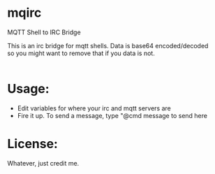 # mqirc
MQTT Shell to IRC Bridge 


This is an irc bridge for mqtt shells. Data is base64 encoded/decoded <br>
so you might want to remove that if you data is not. <br><br>

# Usage:

- Edit variables for where your irc and mqtt servers are
- Fire it up. To send a message, type "@cmd message to send here

# License:

Whatever, just credit me.
